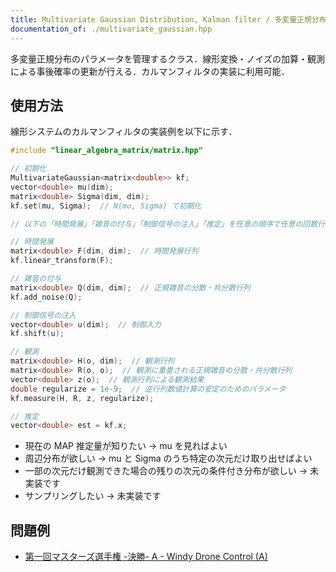 ```yaml
---
title: Multivariate Gaussian Distribution, Kalman filter / 多変量正規分布・カルマンフィルタ
documentation_of: ./multivariate_gaussian.hpp
---
```


多変量正規分布のパラメータを管理するクラス．線形変換・ノイズの加算・観測による事後確率の更新が行える．カルマンフィルタの実装に利用可能．

## 使用方法

線形システムのカルマンフィルタの実装例を以下に示す．

```cpp
#include "linear_algebra_matrix/matrix.hpp"

// 初期化
MultivariateGaussian<matrix<double>> kf;
vector<double> mu(dim);
matrix<double> Sigma(dim, dim);
kf.set(mu, Sigma);  // N(mu, Sigma) で初期化

// 以下の「時間発展」「雑音の付与」「制御信号の注入」「推定」を任意の順序で任意の回数行ってよい。

// 時間発展
matrix<double> F(dim, dim);  // 時間発展行列
kf.linear_transform(F);

// 雑音の付与
matrix<double> Q(dim, dim);  // 正規雑音の分散・共分散行列
kf.add_noise(Q);

// 制御信号の注入
vector<double> u(dim);  // 制御入力
kf.shift(u);

// 観測
matrix<double> H(o, dim);  // 観測行列
matrix<double> R(o, o);  // 観測に重畳される正規雑音の分散・共分散行列
vector<double> z(o);  // 観測行列による観測結果
double regularize = 1e-9;  // 逆行列数値計算の安定のためのパラメータ
kf.measure(H, R, z, regularize);

// 推定
vector<double> est = kf.x;
```

- 現在の MAP 推定量が知りたい -> mu を見ればよい
- 周辺分布が欲しい -> mu と Sigma のうち特定の次元だけ取り出せばよい
- 一部の次元だけ観測できた場合の残りの次元の条件付き分布が欲しい → 未実装です
- サンプリングしたい → 未実装です

## 問題例

- [第一回マスターズ選手権 -決勝- A - Windy Drone Control (A)](https://atcoder.jp/contests/masters2024-final/tasks/masters2024_final_a)
